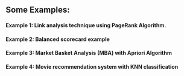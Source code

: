 ## Some Examples:
#### Example 1: Link analysis technique using PageRank Algorithm.
#### Example 2: Balanced scorecard example
#### Example 3: Market Basket Analysis (MBA) with Apriori Algorithm
#### Example 4: Movie recommendation system with KNN classification
